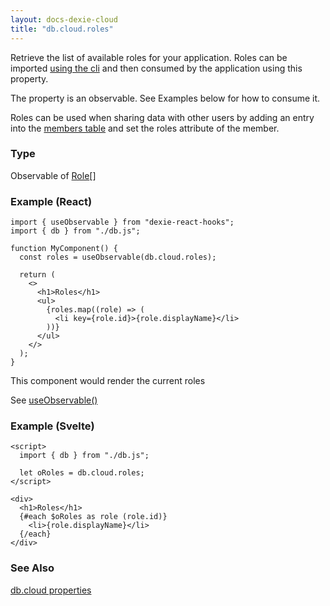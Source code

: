 ```yaml
---
layout: docs-dexie-cloud
title: "db.cloud.roles"
---
```


Retrieve the list of available roles for your application. Roles can be imported [using the cli](cli#import-file-example-for-importing-roles) and then consumed by the application using this property.

The property is an observable. See Examples below for how to consume it.

Roles can be used when sharing data with other users by adding an entry into the [members table](access-control#table-members) and set the roles attribute of the member.

### Type

Observable of [Role](Role)[]

### Example (React)

```tsx
import { useObservable } from "dexie-react-hooks";
import { db } from "./db.js";

function MyComponent() {
  const roles = useObservable(db.cloud.roles);

  return (
    <>
      <h1>Roles</h1>
      <ul>
        {roles.map((role) => (
          <li key={role.id}>{role.displayName}</li>
        ))}
      </ul>
    </>
  );
}
```

This component would render the current roles

See [useObservable()](</docs/dexie-react-hooks/useObservable()>)

### Example (Svelte)

```svelte
<script>
  import { db } from "./db.js";

  let oRoles = db.cloud.roles;
</script>

<div>
  <h1>Roles</h1>
  {#each $oRoles as role (role.id)}
    <li>{role.displayName}</li>
  {/each}
</div>
```

### See Also

[db.cloud properties](dexie-cloud-addon#properties)
